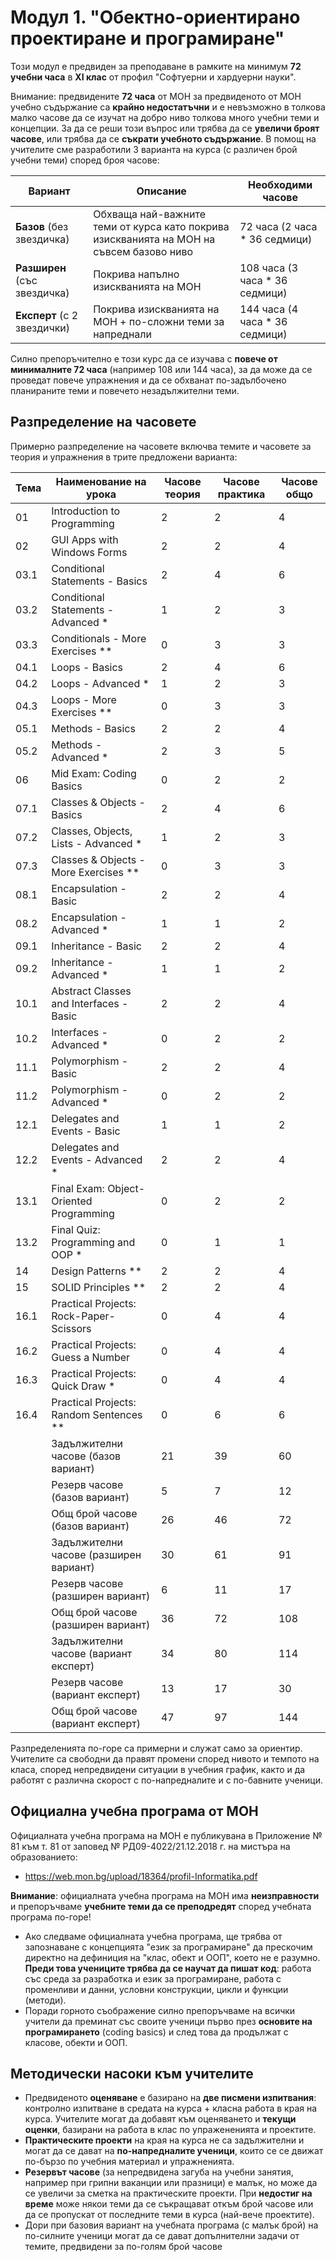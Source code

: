 # Модул 1. "Обектно-ориентирано проектиране и програмиране"

Този модул е предвиден за преподаване в рамките на минимум **72 учебни часа** в **XI клас** от профил "Софтуерни и хардуерни науки".

Внимание: предвидените **72 часа** от МОН за предвиденото от МОН учебно съдържание са **крайно недостатъчни** и е невъзможно в толкова малко часове да се изучат на добро ниво толкова много учебни теми и концепции. За да се реши този въпрос или трябва да се **увеличи броят часове**, или трябва да се **съкрати учебното съдържание**. В помощ на учителите сме разработили 3 варианта на курса (с различен брой учебни теми) според броя часове:

| Вариант                     | Описание                        | Необходими часове |
|-----------------------------|---------------------------------|-------------------|
| **Базов** (без звездичка)     | Обхваща най-важните теми от курса като покрива изискванията на МОН на съвсем базово ниво | 72 часа (2 часа * 36 седмици) |
| **Разширен** (със звездичка)   | Покрива напълно изискванията на МОН | 108 часа (3 часа * 36 седмици) |
| **Експерт** (с 2 звездички) | Покрива изискванията на МОН + по-сложни теми за напреднали | 144 часа (4 часа * 36 седмици) |
  
Силно препоръчително е този курс да се изучава с **повече от минималните 72 часа** (например 108 или 144 часа), за да може да се проведат повече упражнения и да се обхванат по-задълбочено планираните теми и повечето незадължителни теми.

## Разпределение на часовете

Примерно разпределение на часовете включва темите и часовете за теория и упражнения в трите предложени варианта:

| Тема | Наименование на урока                   | Часове теория | Часове практика | Часове общо |
|------|-----------------------------------------|---------------|-----------------|-------------|
| 01   | Introduction to Programming             |       2       |        2        |      4      |
| 02   | GUI Apps with Windows Forms             |       2       |        2        |      4      | 
| 03.1 | Conditional Statements - Basics         |       2       |        4        |      6      |
| 03.2 | Conditional Statements - Advanced *     |       1       |        2        |      3      |
| 03.3 | Conditionals - More Exercises **        |       0       |        3        |      3      |
| 04.1 | Loops - Basics                          |       2       |        4        |      6      |
| 04.2 | Loops - Advanced *                      |       1       |        2        |      3      |
| 04.3 | Loops - More Exercises **               |       0       |        3        |      3      |
| 05.1 | Methods - Basics                        |       2       |        2        |      4      |
| 05.2 | Methods - Advanced *                    |       2       |        3        |      5      |
| 06   | Mid Exam: Coding Basics                 |       0       |        2        |      2      |
| 07.1 | Classes & Objects - Basics              |       2       |        4        |      6      |
| 07.2 | Classes, Objects, Lists - Advanced *    |       1       |        2        |      3      |
| 07.3 | Classes & Objects - More Exercises **   |       0       |        3        |      3      |
| 08.1 | Encapsulation - Basic                   |       2       |        2        |      4      |
| 08.2 | Encapsulation - Advanced *              |       1       |        1        |      2      |
| 09.1 | Inheritance - Basic                     |       2       |        2        |      4      |
| 09.2 | Inheritance - Advanced *                |       1       |        1        |      2      |
| 10.1 | Abstract Classes and Interfaces - Basic |       2       |        2        |      4      |
| 10.2 | Interfaces - Advanced *                 |       0       |        2        |      2      |
| 11.1 | Polymorphism - Basic                    |       2       |        2        |      4      |
| 11.2 | Polymorphism - Advanced *               |       0       |        2        |      2      |
| 12.1 | Delegates and Events - Basic            |       1       |        1        |      2      |
| 12.2 | Delegates and Events - Advanced *       |       2       |        2        |      4      |
| 13.1 | Final Exam: Object-Oriented Programming |       0       |        2        |      2      |
| 13.2 | Final Quiz: Programming and OOP *       |       0       |        1        |      1      |
| 14   | Design Patterns **                      |       2       |        2        |      4      |
| 15   | SOLID Principles **                     |       2       |        2        |      4      |
| 16.1 | Practical Projects: Rock-Paper-Scissors |       0       |        4        |      4      |
| 16.2 | Practical Projects: Guess a Number      |       0       |        4        |      4      |
| 16.3 | Practical Projects: Quick Draw *        |       0       |        4        |      4      |
| 16.4 | Practical Projects: Random Sentences ** |       0       |        6        |      6      |
|      | Задължителни часове (базов вариант)     |      21       |       39        |     60      |
|      | Резерв часове (базов вариант)           |       5       |        7        |     12      |
|      | Общ брой часове (базов вариант)         |      26       |       46        |     72      |
|      | Задължителни часове (разширен вариант)  |      30       |       61        |     91      |
|      | Резерв часове (разширен вариант)        |       6       |       11        |     17      |
|      | Общ брой часове (разширен вариант)      |      36       |       72        |    108      |
|      | Задължителни часове (вариант експерт)   |      34       |       80        |    114      |
|      | Резерв часове (вариант експерт)         |      13       |       17        |     30      |
|      | Общ брой часове (вариант експерт)       |      47       |       97        |    144      |

Разпределенията по-горе са примерни и служат само за ориентир. Учителите са свободни да правят промени според нивото и темпото на класа, според непредвидени ситуации в учебния график, както и да работят с различна скорост с по-напредналите и с по-бавните ученици.

## Официална учебна програма от МОН

Официалната учебна програма на МОН е публикувана в Приложение № 81 към т. 81 от заповед № РД09-4022/21.12.2018 г. на мистъра на образованието:
  - https://web.mon.bg/upload/18364/profil-Informatika.pdf

**Внимание**: официалната учебна програма на МОН има **неизправности** и препоръчваме **учебните теми да се преподредят** според учебната програма по-горе!
  - Ако следваме официалната учебна програма, ще трябва от запознаване с концепцията "език за програмиране" да прескочим директно на дефиниция на "клас, обект и ООП", което не е разумно. **Преди това учениците трябва да се научат да пишат код**: работа със среда за разработка и език за програмиране, работа с променливи и данни, условни конструкции, цикли и функции (методи).
  - Поради горното съображение силно препоръчваме на всички учители да преминат със своите ученици първо през **основите на програмирането** (coding basics) и след това да продължат с класове, обекти и ООП.

## Методически насоки към учителите

  - Предвиденото **оценяване** е базирано на **две писмени изпитвания**: контролно изпитване в средата на курса + класна работа в края на курса. Учителите могат да добавят към оценяването и **текущи оценки**, базирани на работа в клас по упражененията и проектите.
  - **Практическите проекти** на края на курса не са задължителни и могат да се дават на **по-напредналите ученици**, които се се движат по-бързо по учебния материал и упражненията.
  - **Резервът часове** (за непредвидена загуба на учебни занятия, например при грипни ваканции или празници) е малък, но може да се увеличи за сметка на практическите проекти. При **недостиг на време** може някои теми да се съкращават откъм брой часове или да се пропускат от последните теми в курса (най-вече проектите).
  - Дори при базовия вариант на учебната програма (с малък брой) на по-силните ученици могат да се дават допълнителни задачи от темите, предвидени за по-голям брой часове
